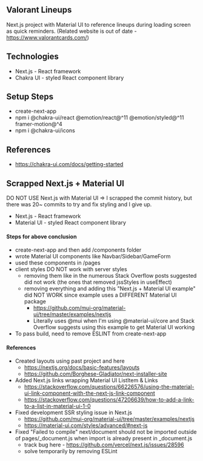 ## Valorant Lineups
Next.js project with Material UI to reference lineups during loading screen as quick reminders. (Related website is out of date - https://www.valorantcards.com/)

## Technologies
- Next.js - React framework
- Chakra UI - styled React component library

## Setup Steps
- create-next-app
- npm i @chakra-ui/react @emotion/react@^11 @emotion/styled@^11 framer-motion@^4
- npm i @chakra-ui/icons

## References
- https://chakra-ui.com/docs/getting-started

## Scrapped Next.js + Material UI
DO NOT USE Next.js with Material UI => I scrapped the commit history, but there was 20~ commits to try and fix styling and I give up.
- Next.js - React framework
- Material UI - styled React component library

#### Steps for above conclusion
- create-next-app and then add /components folder
- wrote Material UI components like Navbar/Sidebar/GameForm
- used these components in /pages
- client styles DO NOT work with server styles
  - removing them like in the numerous Stack Overflow posts suggested did not work (the ones that removed jssStyles in useEffect)
  - removing everything and adding this "Next.js + Material UI example" did NOT WORK since example uses a DIFFERENT Material UI package
    - https://github.com/mui-org/material-ui/tree/master/examples/nextjs
    - Literally uses @mui when I'm using @material-ui/core and Stack Overflow suggests using this example to get Material UI working
- To pass build, need to remove ESLINT from create-next-app

#### References
- Created layouts using past project and here
  - https://nextjs.org/docs/basic-features/layouts
  - https://github.com/Borghese-Gladiator/next-installer-site
- Added Next.js links wrapping Material UI ListItem & Links
  - https://stackoverflow.com/questions/66226576/using-the-material-ui-link-component-with-the-next-js-link-component
  - https://stackoverflow.com/questions/47206639/how-to-add-a-link-to-a-list-in-material-ui-1-0
- Fixed development SSR styling issue in Next.js
  - https://github.com/mui-org/material-ui/tree/master/examples/nextjs
  - https://material-ui.com/styles/advanced/#next-js
- Fixed "Failed to compile" next/document should not be imported outside of pages/_document.js when import is already present in _document.js
  - track bug here - https://github.com/vercel/next.js/issues/28596
  - solve temporarily by removing ESLint